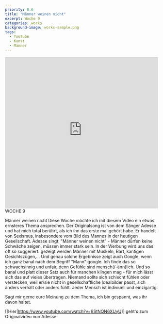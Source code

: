 ```yaml
---
priority: 0.6
title: "Männer weinen nicht"
excerpt: Woche 9
categories: works
background-image: works-sample.png
tags:
  - YouTube
  - Kunst
  - Männer
---
```

<span class="image featured"></span>
<iframe width="100%" height="500px" src="https://www.youtube-nocookie.com/embed/ShDjCc1N1fA" frameborder="0" allow="autoplay; encrypted-media" allowfullscreen></iframe>
WOCHE 9

Männer weinen nicht
Diese Woche möchte ich mit diesem Video ein etwas ernsteres Thema ansprechen.
Der Originalsong ist von dem Sänger Adesse und hat mich total berührt, als ich ihn das erste mal gehört habe. Er handelt von Sexismus, insbesondere vom Bild des Mannes in der heutigen Gesellschaft.
Adesse singt: "Männer weinen nicht" - Männer dürfen keine Schwäche zeigen, müssen immer stark sein. In der Werbung wird uns das oft so suggeriert: gezeigt werden Männer mit Muskeln, Bart, kantigen Gesichtszügen,... Und genau solche Ergebnisse zeigt auch Google, wenn ich ganz banal nach dem Begriff "Mann" google.
Ich finde das so schwachsinnig und unfair, denn Gefühle sind mensch(/-änn)lich.
Und so banal und platt dieser Satz auch für manchen klingen mag - für mich lässt sich das auf vieles übertragen. Niemand sollte sich schlecht fühlen oder verstecken, weil er/sie nicht in gesellschaftliche Idealbilder passt, sich anders verhält oder anders fühlt. Jeder Mensch ist indiviuell und einzigartig.

Sagt mir gerne eure Meinung zu dem Thema, ich bin gespannt, was ihr davon haltet.

[[Hier|https://www.youtube.com/watch?v=9StNQN6XUyU]] geht's zum Originalvideo von Adesse
